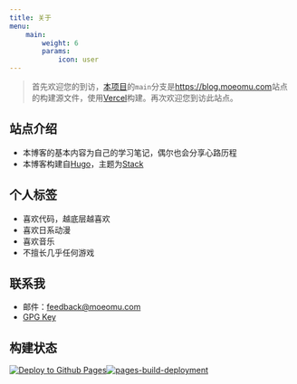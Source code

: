 ```yaml
---
title: 关于
menu:
    main: 
        weight: 6
        params:
            icon: user
---
```


> 首先欢迎您的到访，[本项目](https://github.com/BloveDawn/blog)的`main`分支是<https://blog.moeomu.com>站点的构建源文件，使用[Vercel](http://vercel.com/)构建。再次欢迎您到访此站点。

## 站点介绍

- 本博客的基本内容为自己的学习笔记，偶尔也会分享心路历程
- 本博客构建自[Hugo](https://gohugo.io/)，主题为[Stack](https://github.com/CaiJimmy/hugo-theme-stack)

## 个人标签

- 喜欢代码，越底层越喜欢
- 喜欢日系动漫
- 喜欢音乐
- 不擅长几乎任何游戏

## 联系我

- 邮件：<feedback@moeomu.com>
- [GPG Key](/assets/Misaka_0x9A630CD2_public.asc)

## 构建状态

[![Deploy to Github Pages](https://github.com/BloveDawn/blog/actions/workflows/deploy.yml/badge.svg)](https://github.com/BloveDawn/blog/actions/workflows/deploy.yml)[![pages-build-deployment](https://github.com/BloveDawn/blog/actions/workflows/pages/pages-build-deployment/badge.svg)](https://github.com/BloveDawn/blog/actions/workflows/pages/pages-build-deployment)
